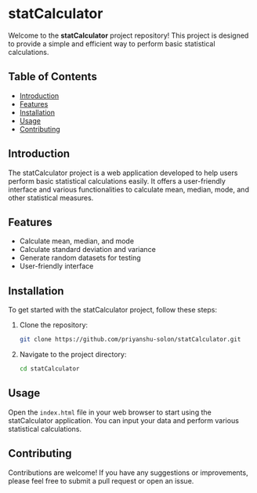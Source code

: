 # statCalculator

Welcome to the **statCalculator** project repository! This project is designed to provide a simple and efficient way to perform basic statistical calculations.

## Table of Contents

- [Introduction](#introduction)
- [Features](#features)
- [Installation](#installation)
- [Usage](#usage)
- [Contributing](#contributing)

## Introduction

The statCalculator project is a web application developed to help users perform basic statistical calculations easily. It offers a user-friendly interface and various functionalities to calculate mean, median, mode, and other statistical measures.

## Features

- Calculate mean, median, and mode
- Calculate standard deviation and variance
- Generate random datasets for testing
- User-friendly interface

## Installation

To get started with the statCalculator project, follow these steps:

1. Clone the repository:
    ```bash
    git clone https://github.com/priyanshu-solon/statCalculator.git
    ```
2. Navigate to the project directory:
    ```bash
    cd statCalculator
    ```

## Usage

Open the `index.html` file in your web browser to start using the statCalculator application. You can input your data and perform various statistical calculations.

## Contributing

Contributions are welcome! If you have any suggestions or improvements, please feel free to submit a pull request or open an issue.
